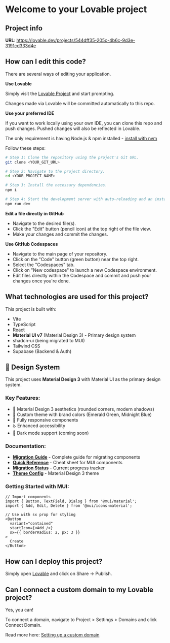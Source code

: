# Welcome to your Lovable project

## Project info

**URL**: https://lovable.dev/projects/544dff35-205c-4b6c-9d3e-3191cd333d4e

## How can I edit this code?

There are several ways of editing your application.

**Use Lovable**

Simply visit the [Lovable Project](https://lovable.dev/projects/544dff35-205c-4b6c-9d3e-3191cd333d4e) and start prompting.

Changes made via Lovable will be committed automatically to this repo.

**Use your preferred IDE**

If you want to work locally using your own IDE, you can clone this repo and push changes. Pushed changes will also be reflected in Lovable.

The only requirement is having Node.js & npm installed - [install with nvm](https://github.com/nvm-sh/nvm#installing-and-updating)

Follow these steps:

```sh
# Step 1: Clone the repository using the project's Git URL.
git clone <YOUR_GIT_URL>

# Step 2: Navigate to the project directory.
cd <YOUR_PROJECT_NAME>

# Step 3: Install the necessary dependencies.
npm i

# Step 4: Start the development server with auto-reloading and an instant preview.
npm run dev
```

**Edit a file directly in GitHub**

- Navigate to the desired file(s).
- Click the "Edit" button (pencil icon) at the top right of the file view.
- Make your changes and commit the changes.

**Use GitHub Codespaces**

- Navigate to the main page of your repository.
- Click on the "Code" button (green button) near the top right.
- Select the "Codespaces" tab.
- Click on "New codespace" to launch a new Codespace environment.
- Edit files directly within the Codespace and commit and push your changes once you're done.

## What technologies are used for this project?

This project is built with:

- Vite
- TypeScript
- React
- **Material UI v7** (Material Design 3) - Primary design system
- shadcn-ui (being migrated to MUI)
- Tailwind CSS
- Supabase (Backend & Auth)

## 🎨 Design System

This project uses **Material Design 3** with Material UI as the primary design system.

### Key Features:
- 🎨 Material Design 3 aesthetics (rounded corners, modern shadows)
- 🎯 Custom theme with brand colors (Emerald Green, Midnight Blue)
- 📱 Fully responsive components
- ♿ Enhanced accessibility
- 🌙 Dark mode support (coming soon)

### Documentation:
- **[Migration Guide](./MIGRATION_TO_MUI.md)** - Complete guide for migrating components
- **[Quick Reference](./MUI_QUICK_REFERENCE.md)** - Cheat sheet for MUI components
- **[Migration Status](./MUI_MIGRATION_STATUS.md)** - Current progress tracker
- **[Theme Config](./src/theme/muiTheme.ts)** - Material Design 3 theme

### Getting Started with MUI:
```tsx
// Import components
import { Button, TextField, Dialog } from '@mui/material';
import { Add, Edit, Delete } from '@mui/icons-material';

// Use with sx prop for styling
<Button 
  variant="contained" 
  startIcon={<Add />}
  sx={{ borderRadius: 2, px: 3 }}
>
  Create
</Button>
```

## How can I deploy this project?

Simply open [Lovable](https://lovable.dev/projects/544dff35-205c-4b6c-9d3e-3191cd333d4e) and click on Share -> Publish.

## Can I connect a custom domain to my Lovable project?

Yes, you can!

To connect a domain, navigate to Project > Settings > Domains and click Connect Domain.

Read more here: [Setting up a custom domain](https://docs.lovable.dev/tips-tricks/custom-domain#step-by-step-guide)

